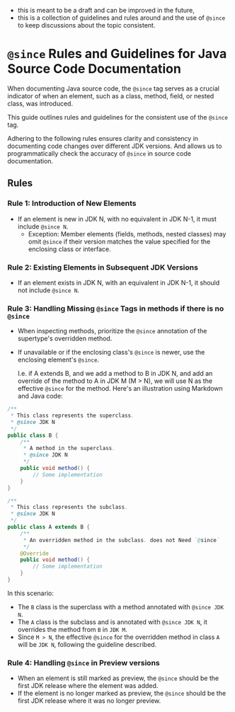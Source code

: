 * this is meant to be a draft and can be improved in the future,
* this is a collection of guidelines and rules around and the use of `@since` to keep discussions about the topic consistent.

# `@since` Rules and Guidelines for Java Source Code Documentation

When documenting Java source code, the `@since` tag serves as a crucial indicator of when an element, such as a class, method, field, or nested class, was introduced.

This guide outlines rules and guidelines for the consistent use of the `@since` tag.

Adhering to the following rules ensures clarity and consistency in documenting code changes over different JDK versions. And allows us to programmatically check the accuracy of `@since` in source code documentation.

## Rules

### Rule 1: Introduction of New Elements

- If an element is new in JDK N, with no equivalent in JDK N-1, it must include `@since N`.
  - Exception: Member elements (fields, methods, nested classes) may omit `@since` if their version matches the value specified for the enclosing class or interface.

### Rule 2: Existing Elements in Subsequent JDK Versions

- If an element exists in JDK N, with an equivalent in JDK N-1, it should not include `@since N`.

### Rule 3: Handling Missing `@since` Tags in methods if there is no `@since`

- When inspecting methods, prioritize the `@since` annotation of the supertype's overridden method.
- If unavailable or if the enclosing class's `@since` is newer, use the enclosing element's `@since`.

  I.e. if A extends B, and we add a method to B in JDK N, and add an override of the method to A in JDK M (M > N), we will use N as the effective `@since` for the method.
  Here's an illustration using Markdown and Java code:

```java
/**
 * This class represents the superclass.
 * @since JDK N
 */
public class B {
    /**
     * A method in the superclass.
     * @since JDK N
     */
    public void method() {
        // Some implementation
    }
}

/**
 * This class represents the subclass.
 * @since JDK N
 */
public class A extends B {
    /**
     * An overridden method in the subclass. does not Need `@since`
     */
    @Override
    public void method() {
        // Some implementation
    }
}
```

In this scenario:
- The `B` class is the superclass with a method annotated with `@since JDK N`.
- The `A` class is the subclass and is annotated with `@since JDK N`, it overrides the method from `B` in `JDK M`.
- Since `M > N`, the effective `@since` for the overridden method in class `A` will be `JDK N`, following the guideline described.

### Rule 4: Handling `@since` in Preview versions
* When an element is still marked as preview, the `@since` should be the first JDK release where the element was added.
* If the element is no longer marked as preview, the `@since` should be the first JDK release where it was no longer preview.